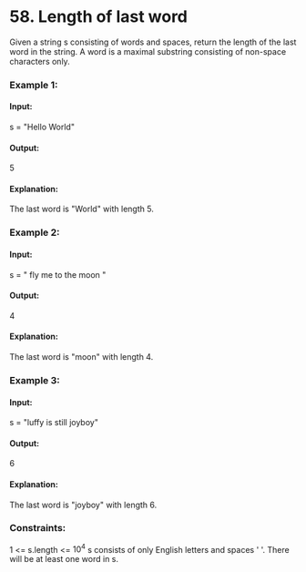 # 58. Length of last word
Given a string s consisting of words and spaces, return the length of the last word in the string.
A word is a maximal 
substring
consisting of non-space characters only.

### Example 1:
#### Input: 
s = "Hello World"
#### Output:
5
#### Explanation: 
The last word is "World" with length 5.

### Example 2:
#### Input: 
s = "   fly me   to   the moon  "
#### Output: 
4
#### Explanation: 
The last word is "moon" with length 4.

### Example 3:
#### Input: 
s = "luffy is still joyboy"
#### Output: 
6
#### Explanation: 
The last word is "joyboy" with length 6. 

### Constraints:
1 <= s.length <= $`10^4`$
s consists of only English letters and spaces ' '.
There will be at least one word in s.